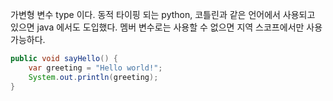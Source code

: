가변형 변수 type 이다. 동적 타이핑 되는 python, 코틀린과 같은 언어에서 사용되고 있으면 java 에서도 도입했다.
멤버 변수로는 사용할 수 없으면 지역 스코프에서만 사용 가능하다. 
```java
public void sayHello() {
    var greeting = "Hello world!";
    System.out.println(greeting);
}
```
